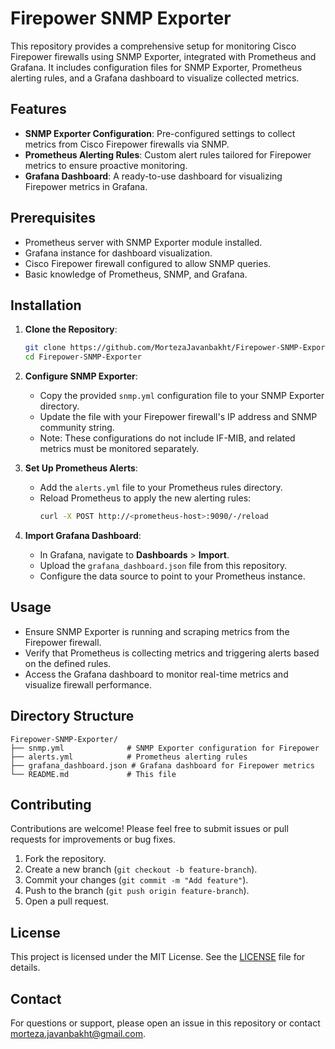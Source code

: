 # Firepower SNMP Exporter

This repository provides a comprehensive setup for monitoring Cisco Firepower firewalls using SNMP Exporter, integrated with Prometheus and Grafana. It includes configuration files for SNMP Exporter, Prometheus alerting rules, and a Grafana dashboard to visualize collected metrics.

## Features
- **SNMP Exporter Configuration**: Pre-configured settings to collect metrics from Cisco Firepower firewalls via SNMP.
- **Prometheus Alerting Rules**: Custom alert rules tailored for Firepower metrics to ensure proactive monitoring.
- **Grafana Dashboard**: A ready-to-use dashboard for visualizing Firepower metrics in Grafana.

## Prerequisites
- Prometheus server with SNMP Exporter module installed.
- Grafana instance for dashboard visualization.
- Cisco Firepower firewall configured to allow SNMP queries.
- Basic knowledge of Prometheus, SNMP, and Grafana.

## Installation
1. **Clone the Repository**:
   ```bash
   git clone https://github.com/MortezaJavanbakht/Firepower-SNMP-Exporter.git
   cd Firepower-SNMP-Exporter
   ```

2. **Configure SNMP Exporter**:
   - Copy the provided `snmp.yml` configuration file to your SNMP Exporter directory.
   - Update the file with your Firepower firewall's IP address and SNMP community string.
   - Note: These configurations do not include IF-MIB, and related metrics must be monitored separately.

3. **Set Up Prometheus Alerts**:
   - Add the `alerts.yml` file to your Prometheus rules directory.
   - Reload Prometheus to apply the new alerting rules:
     ```bash
     curl -X POST http://<prometheus-host>:9090/-/reload
     ```

4. **Import Grafana Dashboard**:
   - In Grafana, navigate to **Dashboards** > **Import**.
   - Upload the `grafana_dashboard.json` file from this repository.
   - Configure the data source to point to your Prometheus instance.

## Usage
- Ensure SNMP Exporter is running and scraping metrics from the Firepower firewall.
- Verify that Prometheus is collecting metrics and triggering alerts based on the defined rules.
- Access the Grafana dashboard to monitor real-time metrics and visualize firewall performance.

## Directory Structure
```
Firepower-SNMP-Exporter/
├── snmp.yml              # SNMP Exporter configuration for Firepower
├── alerts.yml            # Prometheus alerting rules
├── grafana_dashboard.json # Grafana dashboard for Firepower metrics
└── README.md             # This file
```

## Contributing
Contributions are welcome! Please feel free to submit issues or pull requests for improvements or bug fixes.

1. Fork the repository.
2. Create a new branch (`git checkout -b feature-branch`).
3. Commit your changes (`git commit -m "Add feature"`).
4. Push to the branch (`git push origin feature-branch`).
5. Open a pull request.

## License
This project is licensed under the MIT License. See the [LICENSE](LICENSE) file for details.

## Contact
For questions or support, please open an issue in this repository or contact [morteza.javanbakht@gmail.com](mailto:morteza.javanbakht@gmail.com).
